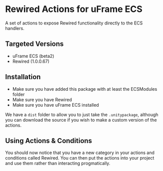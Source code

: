 # Rewired Actions for uFrame ECS

A set of actions to expose Rewired functionality directly to the ECS handlers.

## Targeted Versions

- uFrame ECS (beta2)
- Rewired (1.0.0.67)

## Installation

- Make sure you have added this package with at least the ECSModules folder
- Make sure you have Rewired
- Make sure you have uFrame ECS installed

We have a `dist` folder to allow you to just take the `.unitypackage`, although you can download the source if you wish to make a custom version of the actions.

## Using Actions & Conditions
You should now notice that you have a new category in your actions and conditions called Rewired. You can then put the actions into your project and use them rather than interacting progmatically.